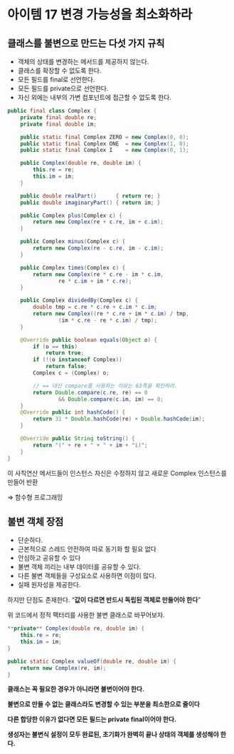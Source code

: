 # 아이템 17 변경 가능성을 최소화하라

## 클래스를 불변으로 만드는 다섯 가지 규칙

- 객체의 상태를 변경하는 메서드를 제공하지 않는다.
- 클래스를 확장할 수 없도록 한다.
- 모든 필드를 final로 선언한다.
- 모든 필드를 private으로 선언한다.
- 자신 외에는 내부의 가변 컴포넌트에 접근할 수 없도록 한다.

```java
public final class Complex {
    private final double re;
    private final double im;

    public static final Complex ZERO = new Complex(0, 0);
    public static final Complex ONE  = new Complex(1, 0);
    public static final Complex I    = new Complex(0, 1);

    public Complex(double re, double im) {
        this.re = re;
        this.im = im;
    }

    public double realPart()      { return re; }
    public double imaginaryPart() { return im; }

    public Complex plus(Complex c) {
        return new Complex(re + c.re, im + c.im);
    }

    public Complex minus(Complex c) {
        return new Complex(re - c.re, im - c.im);
    }

    public Complex times(Complex c) {
        return new Complex(re * c.re - im * c.im,
                re * c.im + im * c.re);
    }

    public Complex dividedBy(Complex c) {
        double tmp = c.re * c.re + c.im * c.im;
        return new Complex((re * c.re + im * c.im) / tmp,
                (im * c.re - re * c.im) / tmp);
    }

    @Override public boolean equals(Object o) {
        if (o == this)
            return true;
        if (!(o instanceof Complex))
            return false;
        Complex c = (Complex) o;

        // == 대신 compare를 사용하는 이유는 63쪽을 확인하라.
        return Double.compare(c.re, re) == 0
                && Double.compare(c.im, im) == 0;
    }
    @Override public int hashCode() {
        return 31 * Double.hashCode(re) + Double.hashCode(im);
    }

    @Override public String toString() {
        return "(" + re + " + " + im + "i)";
    }
}
```

이 사칙연산 메서드들이 인스턴스 자신은 수정하지 않고 새로운 Complex 인스턴스를 만들어 반환

⇒ 함수형 프로그래밍

## 불변 객체 장점

- 단순하다.
- 근본적으로 스레드 안전하여 따로 동기화 할 필요 없다
- 안심하고 공유할 수 있다
- 불변 객체 끼리는 내부 데이터를 공유할 수 있다.
- 다른 불변 객체들을 구성요소로 사용하면 이점이 많다.
- 실패 원자성을 제공한다.

하지만 단점도 존재한다. “**값이 다르면 반드시 독립된 객체로 만들어야 한다**”

위 코드에서 정적 팩터리를 사용한 불변 클래스로 바꾸어보자.

```java
**private** Complex(double re, double im) {
	this.re = re;
	this.im = im;
}

public static Complex valueOf(double re, double im) {
	return new Complex(re, im);
}
```

**클래스는 꼭 필요한 경우가 아니라면 불변이어야 한다.**

**불변으로 만들 수 없는 클래스라도 변경할 수 있는 부분을 최소한으로 줄이다**

**다른 합당한 이유가 없다면 모든 필드는 private final이어야 한다.**

**생성자는 불변식 설정이 모두 완료된, 초기화가 완벽히 끝나 상태의 객체를 생성해야 한다.**
